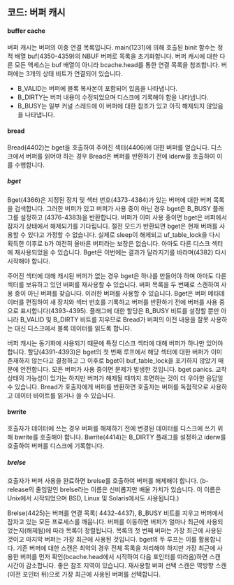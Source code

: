 ## 코드: 버퍼 캐시

#### buffer cache

버퍼 캐시는 버퍼의 이중 연결 목록입니다. main(1231)에 의해 호출된 binit 함수는 정적 배열 buf(4350-4359)의 NBUF 버퍼로 목록을 초기화합니다.
버퍼 캐시에 대한 다른 모든 액세스는 buf 배열이 아니라 bcache.head를 통한 연결 목록을 참조합니다.
버퍼에는 3개의 상태 비트가 연결되어 있습니다. 

* B_VALID는 버퍼에 블록 복사본이 포함되어 있음을 나타냅니다. 
* B_DIRTY는 버퍼 내용이 수정되었으며 디스크에 기록해야 함을 나타냅니다. 
* B_BUSY는 일부 커널 스레드에 이 버퍼에 대한 참조가 있고 아직 해제되지 않았음을 나타냅니다.

#### bread

Bread(4402)는 bget을 호출하여 주어진 섹터(4406)에 대한 버퍼를 얻습니다. 디스크에서 버퍼를 읽어야 하는 경우 Bread은 버퍼를 반환하기 전에 iderw를 호출하여 이를 수행합니다.

##### bget

Bget(4366)은 지정된 장치 및 섹터 번호(4373-4384)가 있는 버퍼에 대한 버퍼 목록을 검색합니다. 그러한 버퍼가 있고 버퍼가 사용 중이 아닌 경우 bget은 B_BUSY 플래그를 설정하고 (4376-4383)을 반환합니다.
버퍼가 이미 사용 중이면 bget은 버퍼에서 잠자기 상태에서 해제되기를 기다립니다. 절전 모드가 반환되면 bget은 현재 버퍼를 사용할 수 있다고 가정할 수 없습니다. 실제로 sleep이 해제되고 uf_table_lock을 다시 획득한 이후로 b가 여전히 올바른 버퍼라는 보장은 없습니다. 아마도 다른 디스크 섹터에 재사용되었을 수 있습니다. Bget은 이번에는 결과가 달라지기를 바라며(4382) 다시 시작해야 합니다.

주어진 섹터에 대해 캐시된 버퍼가 없는 경우 bget은 하나를 만들어야 하며 아마도 다른 섹터를 보유하고 있던 버퍼를 재사용할 수 있습니다. 버퍼 목록을 두 번째로 스캔하여 사용 중이 아닌 버퍼를 찾습니다. 이러한 버퍼를 사용할 수 있습니다. Bget은 버퍼 메타데이터를 편집하여 새 장치와 섹터 번호를 기록하고 버퍼를 반환하기 전에 버퍼를 사용 중으로 표시합니다(4393-4395).
플래그에 대한 할당은 B_BUSY 비트를 설정할 뿐만 아니라 B_VALID 및 B_DIRTY 비트를 지우므로 Bread가 버퍼의 이전 내용을 잘못 사용하는 대신 디스크에서 블록 데이터를 읽도록 합니다.

버퍼 캐시는 동기화에 사용되기 때문에 특정 디스크 섹터에 대해 버퍼가 하나만 있어야 합니다. 할당(4391-4393)은 bget의 첫 번째 루프에서 해당 섹터에 대한 버퍼가 이미 존재하지 않는다고 결정하고 그 이후로 bget이 buf_table_lock을 포기하지 않았기 때문에 안전합니다.
모든 버퍼가 사용 중이면 문제가 발생한 것입니다. bget panics. 교착 상태의 가능성이 있기는 하지만 버퍼가 해제될 때까지 휴면하는 것이 더 우아한 응답일 수 있습니다.
Bread가 호출자에게 버퍼를 반환하면 호출자는 버퍼를 독점적으로 사용하고 데이터 바이트를 읽거나 쓸 수 있습니다. 

#### bwrite

호출자가 데이터에 쓰는 경우 버퍼를 해제하기 전에 변경된 데이터를 디스크에 쓰기 위해 bwrite를 호출해야 합니다. Bwrite(4414)는 B_DIRTY 플래그를 설정하고 iderw를 호출하여 버퍼를 디스크에 기록합니다.

##### brelse

호출자가 버퍼 사용을 완료하면 brelse를 호출하여 버퍼를 해제해야 합니다. (b-release의 줄임말인 brelse라는 이름은 신비롭지만 배울 가치가 있습니다. 이 이름은 Unix에서 시작되었으며 BSD, Linux 및 Solaris에서도 사용됩니다.) 

Brelse(4425)는 버퍼를 연결 목록( 4432-4437), B_BUSY 비트를 지우고 버퍼에서 잠자고 있는 모든 프로세스를 깨웁니다. 버퍼를 이동하면 버퍼가 얼마나 최근에 사용되었는지(해제됨)에 따라 목록이 정렬됩니다. 목록의 첫 번째 버퍼는 가장 최근에 사용된 것이고 마지막 버퍼는 가장 최근에 사용된 것입니다. bget의 두 루프는 이를 활용합니다. 기존 버퍼에 대한 스캔은 최악의 경우 전체 목록을 처리해야 하지만 가장 최근에 사용한 버퍼를 먼저 확인(bcache.head에서 시작하여 다음 포인터를 따라옴)하면 스캔 시간이 감소합니다. 좋은 참조 지역이 있습니다. 재사용할 버퍼 선택 스캔은 역방향 스캔(이전 포인터 뒤)으로 가장 최근에 사용된 버퍼를 선택합니다.